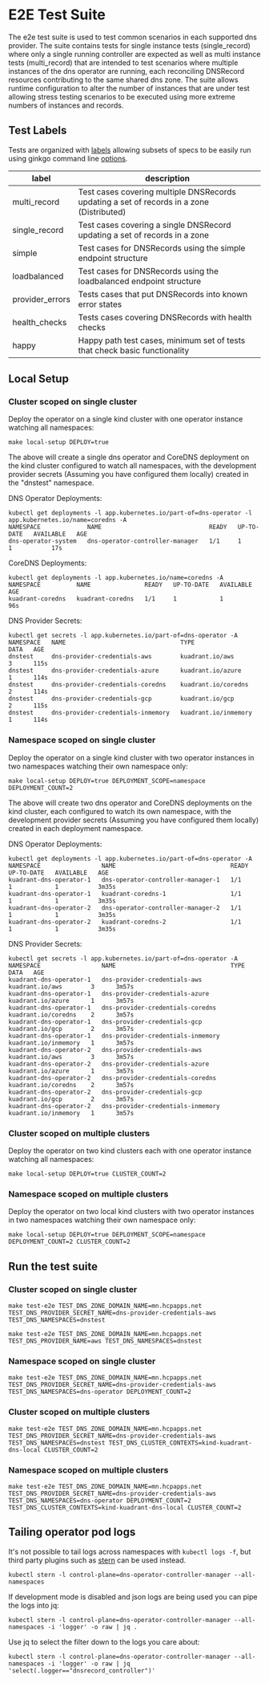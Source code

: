 # E2E Test Suite

The e2e test suite is used to test common scenarios in each supported dns provider. The suite contains tests for single instance tests (single_record) where only a single running controller are expected as well as multi instance tests (multi_record) that are intended to test scenarios where multiple instances of the dns operator are running, each reconciling DNSRecord resources contributing to the same shared dns zone. 
The suite allows runtime configuration to alter the number of instances that are under test allowing stress testing scenarios to be executed using more extreme numbers of instances and records.

## Test Labels

Tests are organized with [labels](https://onsi.github.io/ginkgo/#spec-labels) allowing subsets of specs to be easily run using ginkgo command line [options](https://onsi.github.io/ginkgo/#combining-filters).

| label           | description                                                                               |
|-----------------|-------------------------------------------------------------------------------------------|
| multi_record    | Test cases covering multiple DNSRecords updating a set of records in a zone (Distributed) |
| single_record   | Test cases covering a single DNSRecord updating a set of records in a zone                | 
| simple          | Test cases for DNSRecords using the simple endpoint structure                             | 
| loadbalanced    | Test cases for DNSRecords using the loadbalanced endpoint structure                       | 
| provider_errors | Tests cases that put DNSRecords into known error states                                   | 
| health_checks   | Tests cases covering DNSRecords with health checks                                        | 
| happy           | Happy path test cases, minimum set of tests that check basic functionality                | 

## Local Setup

### Cluster scoped on single cluster

Deploy the operator on a single kind cluster with one operator instance watching all namespaces:
```shell
make local-setup DEPLOY=true
```

The above will create a single dns operator and CoreDNS deployment on the kind cluster configured to watch all namespaces, with the development provider secrets (Assuming you have configured them locally) created in the "dnstest" namespace.

DNS Operator Deployments:
```shell
kubectl get deployments -l app.kubernetes.io/part-of=dns-operator -l app.kubernetes.io/name=coredns -A
NAMESPACE             NAME                              READY   UP-TO-DATE   AVAILABLE   AGE
dns-operator-system   dns-operator-controller-manager   1/1     1            1           17s
```

CoreDNS Deployments:
```shell
kubectl get deployments -l app.kubernetes.io/name=coredns -A
NAMESPACE          NAME               READY   UP-TO-DATE   AVAILABLE   AGE
kuadrant-coredns   kuadrant-coredns   1/1     1            1           96s
```

DNS Provider Secrets:
```shell
kubectl get secrets -l app.kubernetes.io/part-of=dns-operator -A
NAMESPACE   NAME                                TYPE                   DATA   AGE
dnstest     dns-provider-credentials-aws        kuadrant.io/aws        3      115s
dnstest     dns-provider-credentials-azure      kuadrant.io/azure      1      114s
dnstest     dns-provider-credentials-coredns    kuadrant.io/coredns    2      114s
dnstest     dns-provider-credentials-gcp        kuadrant.io/gcp        2      115s
dnstest     dns-provider-credentials-inmemory   kuadrant.io/inmemory   1      114s
```

### Namespace scoped on single cluster

Deploy the operator on a single kind cluster with two operator instances in two namespaces watching their own namespace only:
```shell
make local-setup DEPLOY=true DEPLOYMENT_SCOPE=namespace DEPLOYMENT_COUNT=2
```

The above will create two dns operator and CoreDNS deployments on the kind cluster, each configured to watch its own namespace, with the development provider secrets (Assuming you have configured them locally) created in each deployment namespace.

DNS Operator Deployments:
```shell
kubectl get deployments -l app.kubernetes.io/part-of=dns-operator -A
NAMESPACE                 NAME                                READY   UP-TO-DATE   AVAILABLE   AGE
kuadrant-dns-operator-1   dns-operator-controller-manager-1   1/1     1            1           3m35s
kuadrant-dns-operator-1   kuadrant-coredns-1                  1/1     1            1           3m35s
kuadrant-dns-operator-2   dns-operator-controller-manager-2   1/1     1            1           3m35s
kuadrant-dns-operator-2   kuadrant-coredns-2                  1/1     1            1           3m35s
```

DNS Provider Secrets:
```shell
kubectl get secrets -l app.kubernetes.io/part-of=dns-operator -A
NAMESPACE                 NAME                                TYPE                   DATA   AGE
kuadrant-dns-operator-1   dns-provider-credentials-aws        kuadrant.io/aws        3      3m57s
kuadrant-dns-operator-1   dns-provider-credentials-azure      kuadrant.io/azure      1      3m57s
kuadrant-dns-operator-1   dns-provider-credentials-coredns    kuadrant.io/coredns    2      3m57s
kuadrant-dns-operator-1   dns-provider-credentials-gcp        kuadrant.io/gcp        2      3m57s
kuadrant-dns-operator-1   dns-provider-credentials-inmemory   kuadrant.io/inmemory   1      3m57s
kuadrant-dns-operator-2   dns-provider-credentials-aws        kuadrant.io/aws        3      3m57s
kuadrant-dns-operator-2   dns-provider-credentials-azure      kuadrant.io/azure      1      3m57s
kuadrant-dns-operator-2   dns-provider-credentials-coredns    kuadrant.io/coredns    2      3m57s
kuadrant-dns-operator-2   dns-provider-credentials-gcp        kuadrant.io/gcp        2      3m57s
kuadrant-dns-operator-2   dns-provider-credentials-inmemory   kuadrant.io/inmemory   1      3m57s
```

### Cluster scoped on multiple clusters

Deploy the operator on two kind clusters each with one operator instance watching all namespaces:
```shell
make local-setup DEPLOY=true CLUSTER_COUNT=2
```

### Namespace scoped on multiple clusters

Deploy the operator on two local kind clusters with two operator instances in two namespaces watching their own namespace only:
```shell
make local-setup DEPLOY=true DEPLOYMENT_SCOPE=namespace DEPLOYMENT_COUNT=2 CLUSTER_COUNT=2
```

## Run the test suite

### Cluster scoped on single cluster
```shell
make test-e2e TEST_DNS_ZONE_DOMAIN_NAME=mn.hcpapps.net TEST_DNS_PROVIDER_SECRET_NAME=dns-provider-credentials-aws TEST_DNS_NAMESPACES=dnstest
```

```shell
make test-e2e TEST_DNS_ZONE_DOMAIN_NAME=mn.hcpapps.net TEST_DNS_PROVIDER_NAME=aws TEST_DNS_NAMESPACES=dnstest
```

### Namespace scoped on single cluster
```shell
make test-e2e TEST_DNS_ZONE_DOMAIN_NAME=mn.hcpapps.net TEST_DNS_PROVIDER_SECRET_NAME=dns-provider-credentials-aws TEST_DNS_NAMESPACES=dns-operator DEPLOYMENT_COUNT=2
```

### Cluster scoped on multiple clusters
```shell
make test-e2e TEST_DNS_ZONE_DOMAIN_NAME=mn.hcpapps.net TEST_DNS_PROVIDER_SECRET_NAME=dns-provider-credentials-aws TEST_DNS_NAMESPACES=dnstest TEST_DNS_CLUSTER_CONTEXTS=kind-kuadrant-dns-local CLUSTER_COUNT=2
```

### Namespace scoped on multiple clusters
```shell
make test-e2e TEST_DNS_ZONE_DOMAIN_NAME=mn.hcpapps.net TEST_DNS_PROVIDER_SECRET_NAME=dns-provider-credentials-aws TEST_DNS_NAMESPACES=dns-operator DEPLOYMENT_COUNT=2 TEST_DNS_CLUSTER_CONTEXTS=kind-kuadrant-dns-local CLUSTER_COUNT=2
```

## Tailing operator pod logs

It's not possible to tail logs across namespaces with `kubectl logs -f`, but third party plugins such as [stern](https://github.com/stern/stern) can be used instead.

```shell
kubectl stern -l control-plane=dns-operator-controller-manager --all-namespaces
```

If development mode is disabled and json logs are being used you can pipe the logs into jq:
```shell
kubectl stern -l control-plane=dns-operator-controller-manager --all-namespaces -i 'logger' -o raw | jq .
```

Use jq to select the filter down to the logs you care about:
```shell
kubectl stern -l control-plane=dns-operator-controller-manager --all-namespaces -i 'logger' -o raw | jq 'select(.logger=="dnsrecord_controller")'
```
